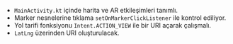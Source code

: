 - `MainActivity.kt` içinde harita ve AR etkileşimleri tanımlı.
- Marker nesnelerine tıklama `setOnMarkerClickListener` ile kontrol ediliyor.
- Yol tarifi fonksiyonu `Intent.ACTION_VIEW` ile bir URI açarak çalışmalı.
- `LatLng` üzerinden URI oluşturulacak.
